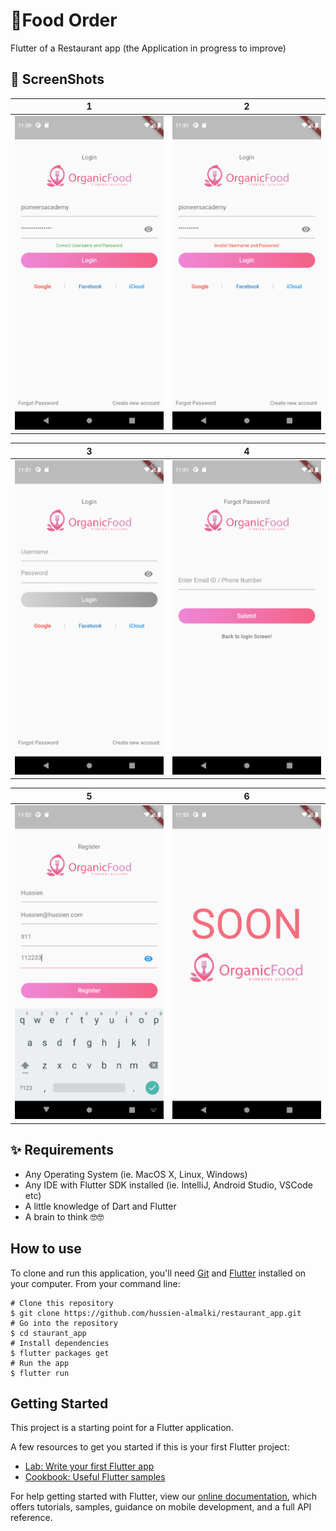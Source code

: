# 🍔Food Order

Flutter of a Restaurant app (the Application in progress to improve)

## 📸 ScreenShots

| 1 | 2|
|------|-------|
|<img src="ss/1.png" width="400">|<img src="ss/2.png" width="400">|

| 3 | 4|
|------|-------|
|<img src="ss/3.png" width="400">|<img src="ss/4.png" width="400">|

| 5 | 6|
|------|-------|
|<img src="ss/5.png" width="400">|<img src="ss/6.png" width="400">|


## ✨ Requirements
* Any Operating System (ie. MacOS X, Linux, Windows)
* Any IDE with Flutter SDK installed (ie. IntelliJ, Android Studio, VSCode etc)
* A little knowledge of Dart and Flutter
* A brain to think 🤓🤓

## How to use

To clone and run this application, you'll need [Git](https://git-scm.com/downloads) and [Flutter](https://flutter.dev/docs/get-started/install) installed on your computer. From your command line:

```
# Clone this repository
$ git clone https://github.com/hussien-almalki/restaurant_app.git
# Go into the repository
$ cd staurant_app
# Install dependencies
$ flutter packages get
# Run the app
$ flutter run
```

## Getting Started

This project is a starting point for a Flutter application.

A few resources to get you started if this is your first Flutter project:

- [Lab: Write your first Flutter app](https://flutter.io/docs/get-started/codelab)
- [Cookbook: Useful Flutter samples](https://flutter.io/docs/cookbook)

For help getting started with Flutter, view our 
[online documentation](https://flutter.io/docs), which offers tutorials, 
samples, guidance on mobile development, and a full API reference.